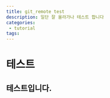 ```yaml
---
title: git_remote test
description: 일단 잘 올라가나 테스트 합니다
categories:
 - tutorial
tags:
---
```


# 테스트

## 테스트입니다.
